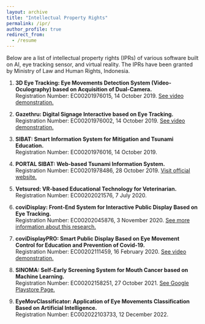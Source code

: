 ```yaml
---
layout: archive
title: "Intellectual Property Rights"
permalink: /ipr/
author_profile: true
redirect_from:
  - /resume
---
```

Below are a list of intellectual property rights (IPRs) of various software built on AI, eye tracking sensor, and virtual reality. The IPRs have been granted by Ministry of Law and Human Rights, Indonesia.

1. **3D Eye Tracking: Eye Movements Detection System (Video-Oculography) based on Acquisition of Dual-Camera.**  
   Registration Number: EC00201976015, 14 October 2019. [See video demonstration.](https://www.youtube.com/watch?v=aaToRS88l-Y)

2. **Gazethru: Digital Signage Interactive based on Eye Tracking.**  
   Registration Number: EC00201976002, 14 October 2019. [See video demonstration.](https://www.youtube.com/watch?v=wAGI4NJYE7g)

3. **SIBAT: Smart Information System for Mitigation and Tsunami Education.**  
   Registration Number: EC00201976016, 14 October 2019.

4. **PORTAL SIBAT: Web-based Tsunami Information System.**  
   Registration Number: EC00201978486, 28 October 2019. [Visit official website.](https://www.sibatugm.org)

5. **Vetsured: VR-based Educational Technology for Veterinarian.**  
   Registration Number: EC00202021576, 7 July 2020.

6. **coviDisplay: Front-End System for Interactive Public Display Based on Eye Tracking.**  
   Registration Number: EC00202045876, 3 November 2020. [See more information about this research.](http://sunu.staff.ugm.ac.id/academic-research/)

7. **coviDisplayPRO: Smart Public Display Based on Eye Movement Control for Education and Prevention of Covid-19.**  
   Registration Number: EC00202111459, 16 February 2020. [See video demonstration.](https://www.youtube.com/watch?v=ApU1MEdvkPI)

8. **SINOMA: Self-Early Screening System for Mouth Cancer based on Machine Learning.**  
   Registration Number: EC00202158251, 27 October 2021. [See Google Playstore Page.](https://play.google.com/store/apps/details?id=com.sinoma.app)

9. **EyeMovClassificator: Application of Eye Movements Classification Based on Artificial Intelligence.**  
   Registration Number: EC002022103733, 12 December 2022.

